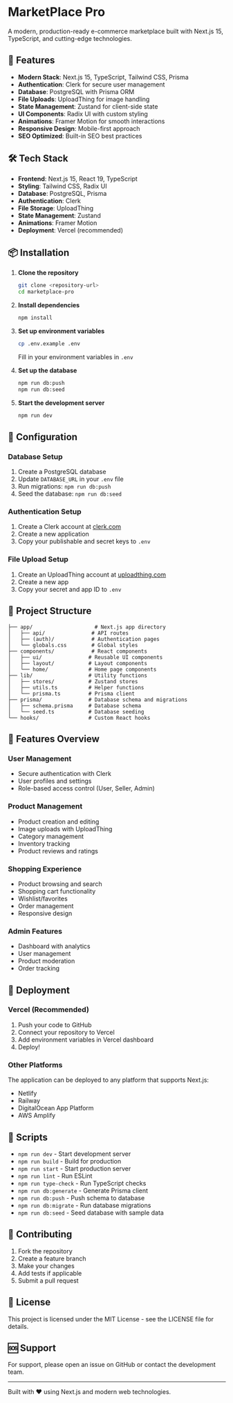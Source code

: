 # MarketPlace Pro

A modern, production-ready e-commerce marketplace built with Next.js 15, TypeScript, and cutting-edge technologies.

## 🚀 Features

- **Modern Stack**: Next.js 15, TypeScript, Tailwind CSS, Prisma
- **Authentication**: Clerk for secure user management
- **Database**: PostgreSQL with Prisma ORM
- **File Uploads**: UploadThing for image handling
- **State Management**: Zustand for client-side state
- **UI Components**: Radix UI with custom styling
- **Animations**: Framer Motion for smooth interactions
- **Responsive Design**: Mobile-first approach
- **SEO Optimized**: Built-in SEO best practices

## 🛠️ Tech Stack

- **Frontend**: Next.js 15, React 19, TypeScript
- **Styling**: Tailwind CSS, Radix UI
- **Database**: PostgreSQL, Prisma
- **Authentication**: Clerk
- **File Storage**: UploadThing
- **State Management**: Zustand
- **Animations**: Framer Motion
- **Deployment**: Vercel (recommended)

## 📦 Installation

1. **Clone the repository**
   ```bash
   git clone <repository-url>
   cd marketplace-pro
   ```

2. **Install dependencies**
   ```bash
   npm install
   ```

3. **Set up environment variables**
   ```bash
   cp .env.example .env
   ```
   Fill in your environment variables in `.env`

4. **Set up the database**
   ```bash
   npm run db:push
   npm run db:seed
   ```

5. **Start the development server**
   ```bash
   npm run dev
   ```

## 🔧 Configuration

### Database Setup

1. Create a PostgreSQL database
2. Update `DATABASE_URL` in your `.env` file
3. Run migrations: `npm run db:push`
4. Seed the database: `npm run db:seed`

### Authentication Setup

1. Create a Clerk account at [clerk.com](https://clerk.com)
2. Create a new application
3. Copy your publishable and secret keys to `.env`

### File Upload Setup

1. Create an UploadThing account at [uploadthing.com](https://uploadthing.com)
2. Create a new app
3. Copy your secret and app ID to `.env`

## 📁 Project Structure

```
├── app/                    # Next.js app directory
│   ├── api/               # API routes
│   ├── (auth)/            # Authentication pages
│   └── globals.css        # Global styles
├── components/            # React components
│   ├── ui/               # Reusable UI components
│   ├── layout/           # Layout components
│   └── home/             # Home page components
├── lib/                  # Utility functions
│   ├── stores/           # Zustand stores
│   ├── utils.ts          # Helper functions
│   └── prisma.ts         # Prisma client
├── prisma/               # Database schema and migrations
│   ├── schema.prisma     # Database schema
│   └── seed.ts           # Database seeding
└── hooks/                # Custom React hooks
```

## 🎨 Features Overview

### User Management
- Secure authentication with Clerk
- User profiles and settings
- Role-based access control (User, Seller, Admin)

### Product Management
- Product creation and editing
- Image uploads with UploadThing
- Category management
- Inventory tracking
- Product reviews and ratings

### Shopping Experience
- Product browsing and search
- Shopping cart functionality
- Wishlist/favorites
- Order management
- Responsive design

### Admin Features
- Dashboard with analytics
- User management
- Product moderation
- Order tracking

## 🚀 Deployment

### Vercel (Recommended)

1. Push your code to GitHub
2. Connect your repository to Vercel
3. Add environment variables in Vercel dashboard
4. Deploy!

### Other Platforms

The application can be deployed to any platform that supports Next.js:
- Netlify
- Railway
- DigitalOcean App Platform
- AWS Amplify

## 📝 Scripts

- `npm run dev` - Start development server
- `npm run build` - Build for production
- `npm run start` - Start production server
- `npm run lint` - Run ESLint
- `npm run type-check` - Run TypeScript checks
- `npm run db:generate` - Generate Prisma client
- `npm run db:push` - Push schema to database
- `npm run db:migrate` - Run database migrations
- `npm run db:seed` - Seed database with sample data

## 🤝 Contributing

1. Fork the repository
2. Create a feature branch
3. Make your changes
4. Add tests if applicable
5. Submit a pull request

## 📄 License

This project is licensed under the MIT License - see the LICENSE file for details.

## 🆘 Support

For support, please open an issue on GitHub or contact the development team.

---

Built with ❤️ using Next.js and modern web technologies.